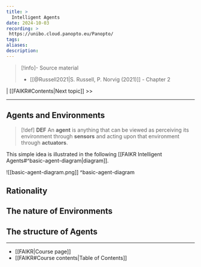 ```yaml
---
title: >
  Intelligent Agents
date: 2024-10-03
recording: >
 https://unibo.cloud.panopto.eu/Panopto/
tags: 
aliases: 
description:
---
```

>[!info]- Source material
> - [[@Russell2021|S. Russell, P. Norvig (2021)]] - Chapter 2

| [[FAIKR#Contents|Next topic]] >>

---
## Agents and Environments

>[!def] **DEF** 
>An **agent** is anything that can be viewed as perceiving its environment through **sensors** and acting upon that environment through **actuators**. 

This simple idea is illustrated in the following [[FAIKR Intelligent Agents#^basic-agent-diagram|diagram]].

![[basic-agent-diagram.png]]
^basic-agent-diagram
## Rationality

## The nature of Environments


## The structure of Agents


---
- [[FAIKR|Course page]]
- [[FAIKR#Course contents|Table of Contents]]



